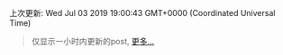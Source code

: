 
  
 上次更新: Wed Jul 03 2019 19:00:43 GMT+0000 (Coordinated Universal Time) 

 > 仅显示一小时内更新的post, [更多...](screenshots/)
  